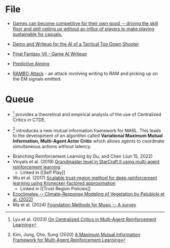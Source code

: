 

# File
* [Games can become competitive for their own good -- driving the skill floor and skill ceiling up without an influx of players to make playing sustainable for casuals. ](https://www.youtube.com/watch?v=4rsI6CUPu0s)

* [Demo and Writeup for the AI of a Tactical Top Down Shooter](https://www.gamedev.net/blogs/entry/2267533-close-quarters-development-realistic-combat-ai-part-i/)
* [Final Fantasy VII - Game AI Writeup](https://gamefaqs.gamespot.com/ps/197341-final-fantasy-vii/faqs/31903)
* [Predictive Aiming](https://yal.cc/simplest-possible-predictive-aiming/)
* [RAMBO Attack](https://www.youtube.com/watch?v=ihtAijebU-M) - an attack involving writing to RAM and picking up on the EM signals emitted. 
# Queue
* [^lyu_2023] provides a theoretical and empirical analysis of the use of Centralized Critics in CTDE.


[^Lyu_2023]: Lyu et al. (2023) [On Centralized Critics in Multi-Agent Reinforcement Learning](https://dl.acm.org/doi/pdf/10.1613/jair.1.14386) 

* [^Kim_2023]   introduces a new mutual information framework for MARL. This leads to the development of an algorithm called **Variational Maximum Mutual Information, Multi-Agent Actor Critic** which allows agents to coordinate simultaneous actions without latency. 

[^Kim_2023]: Kim, Jung, Cho, Sung (2020) [A Maximum Mutual Information Framework for Multi-Agent Reinforcement Learning](https://arxiv.org/pdf/2006.02732)



* Branching Reinforcement Learning by Du, and Chen (Jun 15, 2022) 
* Vinyals et al. (2019) [Grandmaster level in StarCraft II using multi-agent reinforcement learning](https://www.seas.upenn.edu/~cis520/papers/RL_for_starcraft.pdf) 
	* Linked in [[Self Play]]
* Wu et al. (2017) [Scalable trust-region method for deep reinforcement learning using Kronecker-factored approximation](https://arxiv.org/pdf/1708.05144.pdf)
	* Linked in [[Trust Region Policies]]
* [Ecoclimates -- Climate-Response Modeling of Vegetation by Palubicki et al. (2022)](https://storage.googleapis.com/pirk.io/papers/Palubicki.etal-2022-Ecoclimates.pdf)
* Ma et al. (2024) [Foundation Methods for Music -- A survey](https://arxiv.org/pdf/2408.14340v2)

